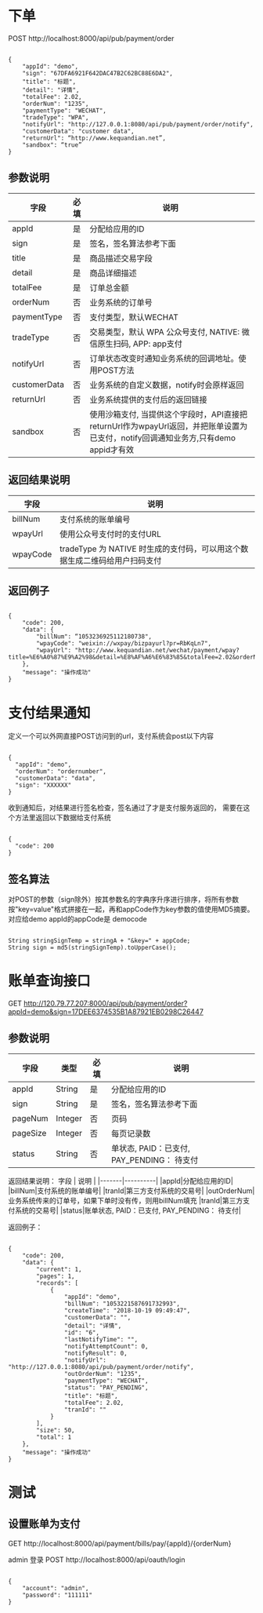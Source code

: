 # 下单
POST http://localhost:8000/api/pub/payment/order
<pre><code>
{
	"appId": "demo",
	"sign": "67DFA6921F642DAC47B2C62BC88E6DA2",
	"title": "标题",
	"detail": "详情",
	"totalFee": 2.02,
	"orderNum": "1235",
	"paymentType": "WECHAT",
	"tradeType": "WPA",
	"notifyUrl": "http://127.0.0.1:8080/api/pub/payment/order/notify",
	"customerData": "customer data",
	"returnUrl": “http://www.kequandian.net”,
	"sandbox": “true”
}
</pre></code>

## 参数说明
| 字段  | 必填 | 说明 |
|-------|:-----:|---------------|
|appId|是|分配给应用的ID|
|sign|是|签名，签名算法参考下面|
|title|是|商品描述交易字段|
|detail|是|商品详细描述|
|totalFee|是|订单总金额|
|orderNum|否|业务系统的订单号|
|paymentType|否|支付类型，默认WECHAT|
|tradeType|否|交易类型，默认 WPA 公众号支付, NATIVE: 微信原生扫码, APP: app支付|
|notifyUrl|否|订单状态改变时通知业务系统的回调地址。使用POST方法|
|customerData|否|业务系统的自定义数据，notify时会原样返回|
|returnUrl|否|业务系统提供的支付后的返回链接|
|sandbox|否|使用沙箱支付, 当提供这个字段时，API直接把returnUrl作为wpayUrl返回，并把账单设置为已支付，notify回调通知业务方,只有demo appid才有效|

## 返回结果说明
| 字段  | 说明 |
|-------|---------------|
|billNum|支付系统的账单编号|
|wpayUrl|使用公众号支付时的支付URL|
|wpayCode|tradeType 为 NATIVE 时生成的支付码，可以用这个数据生成二维码给用户扫码支付|

## 返回例子
<pre><code>
{
    "code": 200,
    "data": {
        "billNum": “1053236925112180738",
        "wpayCode": "weixin://wxpay/bizpayurl?pr=RbKqLn7",
        "wpayUrl": "http://www.kequandian.net/wechat/payment/wpay?title=%E6%A0%87%E9%A2%98&detail=%E8%AF%A6%E6%83%85&totalFee=2.02&orderNum=demo_1235&appName=KQD&returnUrl="
    },
    "message": "操作成功"
}
</pre></code>


# 支付结果通知
定义一个可以外网直接POST访问到的url，支付系统会post以下内容
<pre><code>
{
  "appId": "demo",
  "orderNum": "ordernumber",
  "customerData": "data",
  "sign": "XXXXXX"
}
</pre></code>
收到通知后，对结果进行签名检查，签名通过了才是支付服务返回的，
需要在这个方法里返回以下数据给支付系统
<pre><code>
{
  "code": 200
}
</pre></code>

## 签名算法
对POST的参数（sign除外）按其参数名的字典序升序进行排序，将所有参数按"key=value"格式拼接在一起，再和appCode作为key参数的值使用MD5摘要。
对应给demo appId的appCode是 democode
<pre><code>
String stringSignTemp = stringA + "&key=" + appCode;
String sign = md5(stringSignTemp).toUpperCase();
</pre></code>


# 账单查询接口
GET http://120.79.77.207:8000/api/pub/payment/order?appId=demo&sign=17DEE6374535B1A87921EB0298C26447

## 参数说明
|字段 | 类型 | 必填 | 说明 |
|-------|-----|----|-----------|
|appId|String|是|分配给应用的ID|
|sign|String|是|签名，签名算法参考下面|
|pageNum|Integer|否|页码|
|pageSize|Integer|否|每页记录数|
|status|String|否|单状态, PAID：已支付, PAY_PENDING： 待支付|

返回结果说明：
字段 | 说明 |
|-------|----------|
|appId|分配给应用的ID|
|billNum|支付系统的账单编号|
|tranId|第三方支付系统的交易号|
|outOrderNum|业务系统传来的订单号，如果下单时没有传，则用billNum填充
|tranId|第三方支付系统的交易号|
|status|账单状态, PAID：已支付, PAY_PENDING： 待支付|

返回例子：
<pre><code>
{
    "code": 200,
    "data": {
        "current": 1,
        "pages": 1,
        "records": [
            {
                "appId": "demo",
                "billNum": "1053221587691732993",
                "createTime": "2018-10-19 09:49:47",
                "customerData": "",
                "detail": "详情",
                "id": "6",
                "lastNotifyTime": "",
                "notifyAttemptCount": 0,
                "notifyResult": 0,
                "notifyUrl": "http://127.0.0.1:8080/api/pub/payment/order/notify",
                "outOrderNum": "1235",
                "paymentType": "WECHAT",
                "status": "PAY_PENDING",
                "title": "标题",
                "totalFee": 2.02,
                "tranId": ""
            }
        ],
        "size": 50,
        "total": 1
    },
    "message": "操作成功"
}
</pre></code>

# 测试

## 设置账单为支付
GET http://localhost:8000/api/payment/bills/pay/{appId}/{orderNum}

admin 登录
POST http://localhost:8000/api/oauth/login
<pre><code>
{
	"account": "admin",
	"password": "111111"
}
</pre></code>
